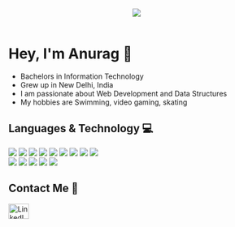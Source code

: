 <header>
    <h1 align="center"><img src="https://readme-typing-svg.demolab.com?font=Monaspace+Krypton&size=15&duration=3500&color=9370DB&center=true&vCenter=true&lines=Hi+I+am+Anurag Adhikari;My+interests+are+in....;Frontend+Engineer+%f0%9f%92%bb;" /></h1>
</header>

# Hey, I'm Anurag 🙌
- Bachelors in Information Technology
- Grew up in New Delhi, India
- I am passionate about Web Development and Data Structures
- My hobbies are Swimming, video gaming, skating

## Languages & Technology :computer:

<!-- https://github.com/tandpfun/skill-icons?tab=readme-ov-file#icons-list -->
<section id=":)">
<!-- Language -->
    <img src="https://img.shields.io/badge/Python-FFD43B?style=for-the-badge&logo=python&logoColor=blue">
    <img src="https://img.shields.io/badge/java-%23ED8B00.svg?style=for-the-badge&logo=openjdk&logoColor=white">
    <img src="https://img.shields.io/badge/C-00599C?style=for-the-badge&logo=c&logoColor=white">
    <img src="https://img.shields.io/badge/C%2B%2B-00599C?style=for-the-badge&logo=c%2B%2B&logoColor=white">
    <img src="https://img.shields.io/badge/c%23-%23239120.svg?style=for-the-badge&logo=csharp&logoColor=white">
    <img src="https://img.shields.io/badge/HTML5-E34F26?style=for-the-badge&logo=html5&logoColor=white">
    <img src="https://img.shields.io/badge/CSS3-1572B6?style=for-the-badge&logo=css3&logoColor=white">
    <img src="https://img.shields.io/badge/JavaScript-323330?style=for-the-badge&logo=javascript&logoColor=F7DF1E">
    <img src="https://img.shields.io/badge/TypeScript-007ACC?style=for-the-badge&logo=typescript&logoColor=white">
<br>
<!-- Framework/Technologies -->
<section id=":(">
    <img src="https://img.shields.io/badge/React-20232A?style=for-the-badge&logo=react&logoColor=61DAFB">
    <img src="https://img.shields.io/badge/PostgreSQL-316192?style=for-the-badge&logo=postgresql&logoColor=white">
    <img src="https://img.shields.io/badge/MySQL-005C84?style=for-the-badge&logo=mysql&logoColor=white">
    <img src="https://img.shields.io/badge/Node.js-339933?style=for-the-badge&logo=nodedotjs&logoColor=white">
    <img src="https://img.shields.io/badge/MongoDB-4EA94B?style=for-the-badge&logo=mongodb&logoColor=white">

    
## Contact Me 📲


<p align="left">
    <a href="www.linkedin.com/in/anuragadhikari01" target="_blank"><img align="center" src="https://raw.githubusercontent.com/rahuldkjain/github-profile-readme-generator/master/src/images/icons/Social/linked-in-alt.svg" alt="LinkedIn" height="30" width="40"/></a>
</p>




